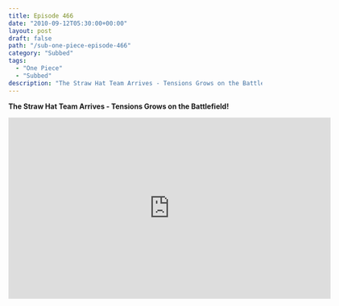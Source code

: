 ```yaml
---
title: Episode 466
date: "2010-09-12T05:30:00+00:00"
layout: post
draft: false
path: "/sub-one-piece-episode-466"
category: "Subbed"
tags:
  - "One Piece"
  - "Subbed"
description: "The Straw Hat Team Arrives - Tensions Grows on the Battlefield!"
---
```


**The Straw Hat Team Arrives - Tensions Grows on the Battlefield!**

<iframe width="640" height="360" src="https://www.rapidvideo.com/e/G6FRPEUYDK" frameborder="0" marginwidth=0 marginheight=0 scrolling=no allowfullscreen></iframe>

